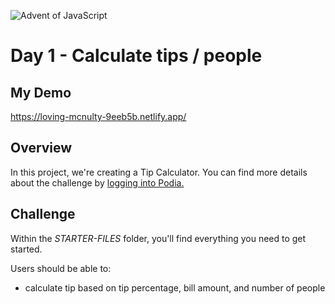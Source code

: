![Advent of JavaScript](https://adventofjavascript.s3.us-east-1.amazonaws.com/2021/advent-of-js-gumroad-cover.png)

# Day 1 - Calculate tips / people

## My Demo
https://loving-mcnulty-9eeb5b.netlify.app/

## Overview

In this project, we're creating a Tip Calculator.
You can find more details about the challenge by [logging into Podia.](https://store.selfteach.me/login)

## Challenge

Within the _STARTER-FILES_ folder, you'll find everything you need to get started.

Users should be able to:

- calculate tip based on tip percentage, bill amount, and number of people
